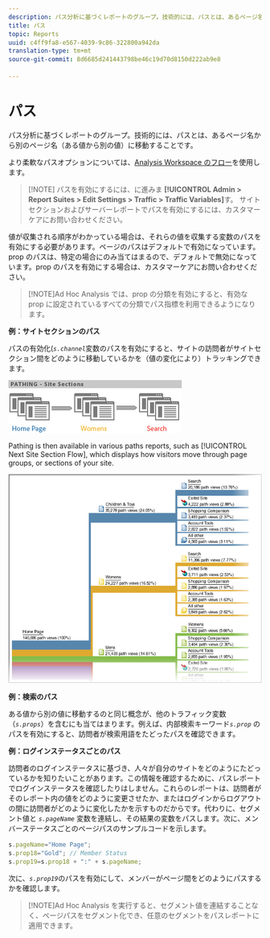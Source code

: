 ```yaml
---
description: パス分析に基づくレポートのグループ。技術的には、パスとは、あるページ名から別のページ名（ある値から別の値）に移動することです。
title: パス
topic: Reports
uuid: c4ff9fa8-e567-4039-9c86-322800a942da
translation-type: tm+mt
source-git-commit: 8d6685d241443798be46c19d70d8150d222ab9e8

---
```



# パス

パス分析に基づくレポートのグループ。技術的には、パスとは、あるページ名から別のページ名（ある値から別の値）に移動することです。

より柔軟なパスオプションについては、[Analysis Workspace のフロー](https://docs.adobe.com/content/help/ja-JP/analytics/analyze/analysis-workspace/visualizations/fallout/fallout-flow.html)を使用します。

>[!NOTE] パスを有効にするには、に進みま **[!UICONTROL Admin > Report Suites > Edit Settings > Traffic > Traffic Variables]**&#x200B;す。 サイトセクションおよびサーバーレポートでパスを有効にするには、カスタマーケアにお問い合わせください。

値が収集される順序がわかっている場合は、それらの値を収集する変数のパスを有効にする必要があります。ページのパスはデフォルトで有効になっています。prop のパスは、特定の場合にのみ当てはまるので、デフォルトで無効になっています。prop のパスを有効にする場合は、カスタマーケアにお問い合わせください。

>[!NOTE]Ad Hoc Analysis では、prop の分類を有効にすると、有効な prop に設定されているすべての分類でパス指標を利用できるようになります。

**例：サイトセクションのパス**

パスの有効化(*`s.channel`*&#x200B;変数のパスを有効にすると、サイトの訪問者がサイトセクション間をどのように移動しているかを（値の変化により）トラッキングできます。

![](assets/path_sections.png)

Pathing is then available in various paths reports, such as [!UICONTROL Next Site Section Flow], which displays how visitors move through page groups, or sections of your site.

![](assets/paths_report.png)

**例：検索のパス**

ある値から別の値に移動するのと同じ概念が、他のトラフィック変数（*`s.props`*）を含むにも当てはまります。例えば、内部検索キーワード&#x200B;*`s.prop`* のパスを有効にすると、訪問者が検索用語をたどったパスを確認できます。

**例：ログインステータスごとのパス**

訪問者のログインステータスに基づき、人々が自分のサイトをどのようにたどっているかを知りたいことがあります。この情報を確認するために、パスレポートでログインステータスを確認したりはしません。これらのレポートは、訪問者がそのレポート内の値をどのように変更させたか、またはログインからログアウトの間に訪問者がどのように変化したかを示すものだからです。代わりに、セグメント値と   *`s.pageName`* 変数を連結し、その結果の変数をパスします。次に、メンバーステータスごとのページパスのサンプルコードを示します。

```js
s.pageName="Home Page"; 
s.prop18="Gold"; // Member Status 
s.prop19=s.prop18 + ":" + s.pageName;
```

次に、*`s.prop19`*&#x200B;のパスを有効にして、メンバーがページ間をどのようにパスするかを確認します。

>[!NOTE]Ad Hoc Analysis を実行すると、セグメント値を連結することなく、ページパスをセグメント化でき、任意のセグメントをパスレポートに適用できます。


